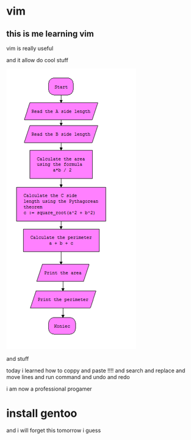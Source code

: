 # vim
## this is me learning vim
vim is really useful

and it allow do cool stuff

![alt text](https://github.com/kuba2k2/zsl/raw/master/triangle/triangle.png "Logo Title Text 1")


and stuff

today i learned how to coppy and paste
!!!!
and search and replace
and move lines
and run command
and undo and redo

i am now a professional progamer

# install gentoo


and i will forget this tomorrow i guess

